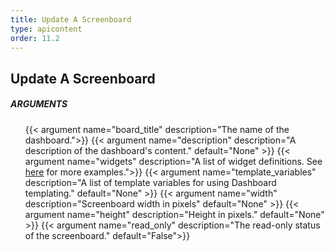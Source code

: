 ```yaml
---
title: Update A Screenboard
type: apicontent
order: 11.2
---
```


## Update A Screenboard
##### ARGUMENTS

<ul class="arguments">
    {{< argument name="board_title" description="The name of the dashboard.">}}
    {{< argument name="description" description="A description of the dashboard's content." default="None" >}}
    {{< argument name="widgets" description="A list of widget definitions. See <a href='/api/screenboards/'>here</a> for more examples.">}}
    {{< argument name="template_variables" description="A list of template variables for using Dashboard templating." default="None" >}}
    {{< argument name="width" description="Screenboard width in pixels" default="None" >}}
    {{< argument name="height" description="Height in pixels." default="None" >}}
    {{< argument name="read_only" description="The read-only status of the screenboard." default="False">}}
</ul>

